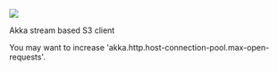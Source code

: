 [![](https://img.shields.io/maven-central/v/io.github.pityka/s3-stream-fork_2.13.svg)](https://search.maven.org/search?q=g:io.github.pityka%20s3-stream-fork)

Akka stream based S3 client

You may want to increase 'akka.http.host-connection-pool.max-open-requests'.